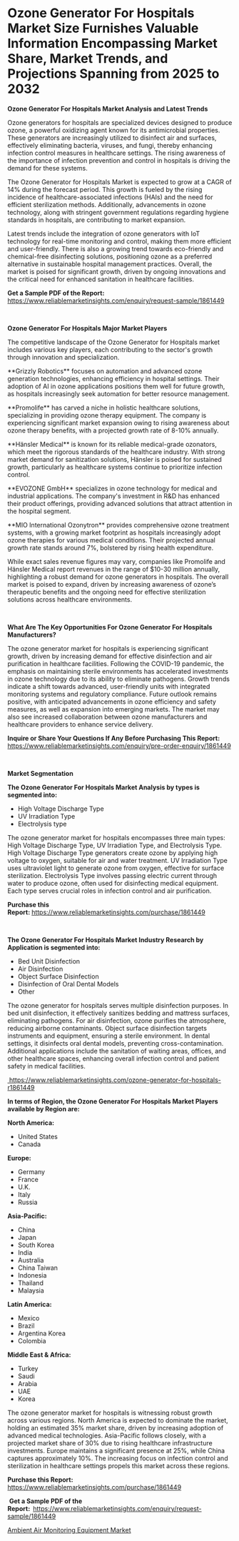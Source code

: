 <p><h1>Ozone Generator For Hospitals Market Size Furnishes Valuable Information Encompassing Market Share, Market Trends, and Projections Spanning from 2025 to 2032</h1></p><p><strong>Ozone Generator For Hospitals Market Analysis and Latest Trends</strong></p>
<p><p>Ozone generators for hospitals are specialized devices designed to produce ozone, a powerful oxidizing agent known for its antimicrobial properties. These generators are increasingly utilized to disinfect air and surfaces, effectively eliminating bacteria, viruses, and fungi, thereby enhancing infection control measures in healthcare settings. The rising awareness of the importance of infection prevention and control in hospitals is driving the demand for these systems.</p><p>The Ozone Generator for Hospitals Market is expected to grow at a CAGR of 14% during the forecast period. This growth is fueled by the rising incidence of healthcare-associated infections (HAIs) and the need for efficient sterilization methods. Additionally, advancements in ozone technology, along with stringent government regulations regarding hygiene standards in hospitals, are contributing to market expansion. </p><p>Latest trends include the integration of ozone generators with IoT technology for real-time monitoring and control, making them more efficient and user-friendly. There is also a growing trend towards eco-friendly and chemical-free disinfecting solutions, positioning ozone as a preferred alternative in sustainable hospital management practices. Overall, the market is poised for significant growth, driven by ongoing innovations and the critical need for enhanced sanitation in healthcare facilities.</p></p>
<p><strong>Get a Sample PDF of the Report:&nbsp;</strong> <a href="https://www.reliablemarketinsights.com/enquiry/request-sample/1861449?utm_campaign=3291&utm_medium=2&utm_source=Github&utm_content=ia&utm_term=11042025&utm_id=ozone-generator-for-hospitals">https://www.reliablemarketinsights.com/enquiry/request-sample/1861449</a></p>
<p>&nbsp;</p>
<p><strong>Ozone Generator For Hospitals Major Market Players</strong></p>
<p><p>The competitive landscape of the Ozone Generator for Hospitals market includes various key players, each contributing to the sector's growth through innovation and specialization. </p><p>**Grizzly Robotics** focuses on automation and advanced ozone generation technologies, enhancing efficiency in hospital settings. Their adoption of AI in ozone applications positions them well for future growth, as hospitals increasingly seek automation for better resource management.</p><p>**Promolife** has carved a niche in holistic healthcare solutions, specializing in providing ozone therapy equipment. The company is experiencing significant market expansion owing to rising awareness about ozone therapy benefits, with a projected growth rate of 8-10% annually.</p><p>**Hänsler Medical** is known for its reliable medical-grade ozonators, which meet the rigorous standards of the healthcare industry. With strong market demand for sanitization solutions, Hänsler is poised for sustained growth, particularly as healthcare systems continue to prioritize infection control.</p><p>**EVOZONE GmbH** specializes in ozone technology for medical and industrial applications. The company's investment in R&D has enhanced their product offerings, providing advanced solutions that attract attention in the hospital segment. </p><p>**MIO International Ozonytron** provides comprehensive ozone treatment systems, with a growing market footprint as hospitals increasingly adopt ozone therapies for various medical conditions. Their projected annual growth rate stands around 7%, bolstered by rising health expenditure.</p><p>While exact sales revenue figures may vary, companies like Promolife and Hänsler Medical report revenues in the range of $10-30 million annually, highlighting a robust demand for ozone generators in hospitals. The overall market is poised to expand, driven by increasing awareness of ozone’s therapeutic benefits and the ongoing need for effective sterilization solutions across healthcare environments.</p></p>
<p>&nbsp;</p>
<p><strong>What Are The Key Opportunities For Ozone Generator For Hospitals Manufacturers?</strong></p>
<p><p>The ozone generator market for hospitals is experiencing significant growth, driven by increasing demand for effective disinfection and air purification in healthcare facilities. Following the COVID-19 pandemic, the emphasis on maintaining sterile environments has accelerated investments in ozone technology due to its ability to eliminate pathogens. Growth trends indicate a shift towards advanced, user-friendly units with integrated monitoring systems and regulatory compliance. Future outlook remains positive, with anticipated advancements in ozone efficiency and safety measures, as well as expansion into emerging markets. The market may also see increased collaboration between ozone manufacturers and healthcare providers to enhance service delivery.</p></p>
<p><strong>Inquire or Share Your Questions If Any Before Purchasing This Report:</strong> <a href="https://www.reliablemarketinsights.com/enquiry/pre-order-enquiry/1861449?utm_campaign=3291&utm_medium=2&utm_source=Github&utm_content=ia&utm_term=11042025&utm_id=ozone-generator-for-hospitals">https://www.reliablemarketinsights.com/enquiry/pre-order-enquiry/1861449</a></p>
<p>&nbsp;</p>
<p><strong>Market Segmentation</strong></p>
<p><strong>The Ozone Generator For Hospitals Market Analysis by types is segmented into:</strong></p>
<p><ul><li>High Voltage Discharge Type</li><li>UV Irradiation Type</li><li>Electrolysis type</li></ul></p>
<p><p>The ozone generator market for hospitals encompasses three main types: High Voltage Discharge Type, UV Irradiation Type, and Electrolysis Type. High Voltage Discharge Type generators create ozone by applying high voltage to oxygen, suitable for air and water treatment. UV Irradiation Type uses ultraviolet light to generate ozone from oxygen, effective for surface sterilization. Electrolysis Type involves passing electric current through water to produce ozone, often used for disinfecting medical equipment. Each type serves crucial roles in infection control and air purification.</p></p>
<p><strong>Purchase this Report:&nbsp;</strong><a href="https://www.reliablemarketinsights.com/purchase/1861449?utm_campaign=3291&utm_medium=2&utm_source=Github&utm_content=ia&utm_term=11042025&utm_id=ozone-generator-for-hospitals">https://www.reliablemarketinsights.com/purchase/1861449</a></p>
<p>&nbsp;</p>
<p><strong>The Ozone Generator For Hospitals Market Industry Research by Application is segmented into:</strong></p>
<p><ul><li>Bed Unit Disinfection</li><li>Air Disinfection</li><li>Object Surface Disinfection</li><li>Disinfection of Oral Dental Models</li><li>Other</li></ul></p>
<p><p>The ozone generator for hospitals serves multiple disinfection purposes. In bed unit disinfection, it effectively sanitizes bedding and mattress surfaces, eliminating pathogens. For air disinfection, ozone purifies the atmosphere, reducing airborne contaminants. Object surface disinfection targets instruments and equipment, ensuring a sterile environment. In dental settings, it disinfects oral dental models, preventing cross-contamination. Additional applications include the sanitation of waiting areas, offices, and other healthcare spaces, enhancing overall infection control and patient safety in medical facilities.</p></p>
<p><a href="https://www.reliablemarketinsights.com/ozone-generator-for-hospitals-r1861449?utm_campaign=3291&utm_medium=2&utm_source=Github&utm_content=ia&utm_term=11042025&utm_id=ozone-generator-for-hospitals">&nbsp;https://www.reliablemarketinsights.com/ozone-generator-for-hospitals-r1861449</a></p>
<p><strong>In terms of Region, the Ozone Generator For Hospitals Market Players available by Region are:</strong></p>
<p>
    <p> <strong> North America: </strong>
        <ul>
            <li>United States</li>
            <li>Canada</li>
        </ul>
        </p> 
    <p> <strong> Europe: </strong>
        <ul>
            <li>Germany</li>
            <li>France</li>
            <li>U.K.</li>
            <li>Italy</li>
            <li>Russia</li>
        </ul>
        </p> 
    <p> <strong> Asia-Pacific: </strong>
        <ul>
            <li>China</li>
            <li>Japan</li>
            <li>South Korea</li>
            <li>India</li>
            <li>Australia</li>
            <li>China Taiwan</li>
            <li>Indonesia</li>
            <li>Thailand</li>
            <li>Malaysia</li>
        </ul>
        </p> 
    <p> <strong> Latin America: </strong>
        <ul>
            <li>Mexico</li>
            <li>Brazil</li>
            <li>Argentina Korea</li>
            <li>Colombia</li>
        </ul>
        </p> 
    <p> <strong> Middle East & Africa: </strong>
        <ul>
            <li>Turkey</li>
            <li>Saudi</li>
            <li>Arabia</li>
            <li>UAE</li>
            <li>Korea</li>
        </ul>
    </p>
    </p>
<p><p>The ozone generator market for hospitals is witnessing robust growth across various regions. North America is expected to dominate the market, holding an estimated 35% market share, driven by increasing adoption of advanced medical technologies. Asia-Pacific follows closely, with a projected market share of 30% due to rising healthcare infrastructure investments. Europe maintains a significant presence at 25%, while China captures approximately 10%. The increasing focus on infection control and sterilization in healthcare settings propels this market across these regions.</p></p>
<p><strong>Purchase this Report: </strong><a href="https://www.reliablemarketinsights.com/purchase/1861449?utm_campaign=3291&utm_medium=2&utm_source=Github&utm_content=ia&utm_term=11042025&utm_id=ozone-generator-for-hospitals">https://www.reliablemarketinsights.com/purchase/1861449</a></p>
<p>&nbsp;<strong>Get a Sample PDF of the Report:&nbsp;&nbsp;</strong><a href="https://www.reliablemarketinsights.com/enquiry/request-sample/1861449?utm_campaign=3291&utm_medium=2&utm_source=Github&utm_content=ia&utm_term=11042025&utm_id=ozone-generator-for-hospitals">https://www.reliablemarketinsights.com/enquiry/request-sample/1861449</a></p>
<p><strong></strong></p>
<p><p><a href="https://github.com/dumanelina6v/Market-Research-Report-List-1/blob/main/ambient-air-monitoring-equipment-market.md?utm_campaign=3291&utm_medium=2&utm_source=Github&utm_content=ia&utm_term=11042025&utm_id=ozone-generator-for-hospitals">Ambient Air Monitoring Equipment Market</a></p></p>